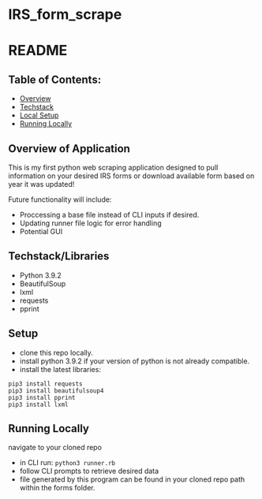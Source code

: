 # IRS_form_scrape
# README

## Table of Contents:

- [Overview](#overview)
- [Techstack](#techstack)
- [Local Setup](#setup)
- [Running Locally](#running)

## Overview of Application
This is my first python web scraping application designed to pull information on your desired IRS forms or download available form based on year it was updated!

Future functionality will include:
 - Proccessing a base file instead of CLI inputs if desired.
 - Updating runner file logic for error handling
 - Potential GUI

## Techstack/Libraries

- Python 3.9.2
- BeautifulSoup
- lxml
- requests
- pprint


## Setup
- clone this repo locally.
- install python 3.9.2 if your version of python is not already compatible.
- install the latest libraries:
```
pip3 install requests
pip3 install beautifulsoup4
pip3 install pprint
pip3 install lxml
```
## Running Locally

navigate to your cloned repo
- in CLI run: `python3 runner.rb`
- follow CLI prompts to retrieve desired data
- file generated by this program can be found in your cloned repo path within the forms folder.
